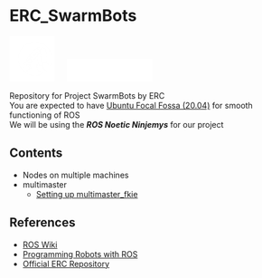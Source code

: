 # ERC_SwarmBots
<img src="assets/img/ERC_logo.png" alt="drawing" height="80"/>
&emsp;
<img src="assets/img/ROS_logo.png" alt="drawing" height="40"/>

Repository for Project SwarmBots by ERC  
You are expected to have [Ubuntu Focal Fossa (20.04)](https://releases.ubuntu.com/focal/) for smooth functioning of ROS  
We will be using the ***ROS Noetic Ninjemys*** for our project
## Contents
- Nodes on multiple machines
- multimaster
  - [Setting up multimaster_fkie](/multimaster/SETUP.md)
## References
- [ROS Wiki](https://wiki.ros.org/)
- [Programming Robots with ROS](/Programming_Robots_with_ROS.pdf)
- [Official ERC Repository](https://github.com/ERC-BPGC/swarm_bots)

<style>
.center {
  width: 10px;
}
</style>